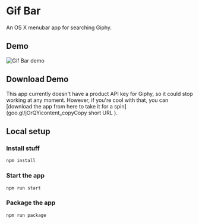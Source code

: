 # Gif Bar
An OS X menubar app for searching Giphy.

## Demo
![Gif Bar demo](http://giphy-menubar.s3.amazonaws.com/gifs/demo.gif "Gif bar demo")

## Download Demo
This app currently doesn't have a product API key for Giphy, so it could stop working
at any moment. However, if you're cool with that, you can [download the app from here to take it for a spin](goo.gl/jOrQYicontent_copyCopy short URL
).

## Local setup
### Install stuff
`npm install`

### Start the app
`npm run start`

### Package the app
`npm run package`
